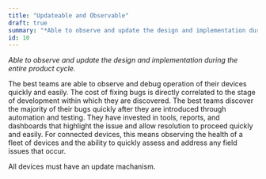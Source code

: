 ```yaml
---
title: "Updateable and Observable"
draft: true
summary: "*Able to observe and update the design and implementation during the entire product cycle.*"
id: 10
---
```


*Able to observe and update the design and implementation during the entire product cycle.*

The best teams are able to observe and debug operation of their devices quickly and easily. The cost of fixing bugs is directly correlated to the stage of development within which they are discovered. The best teams discover the majority of their bugs quickly after they are introduced through automation and testing. They have invested in tools, reports, and dashboards that highlight the issue and allow resolution to proceed quickly and easily. For connected devices, this means observing the health of a fleet of devices and the ability to quickly assess and address any field issues that occur.

All devices must have an update machanism.

